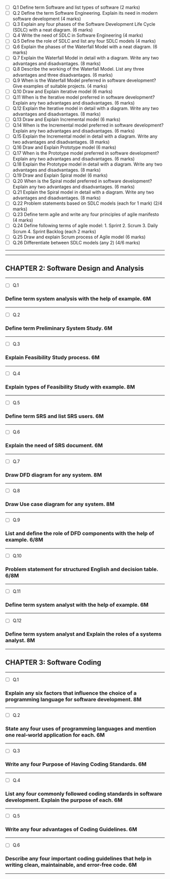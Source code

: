 - [ ] Q.1 Define term Software and list types of software (2 marks)
- [ ] Q.2 Define the term Software Engineering. Explain its need in modern software development (4 marks)
- [ ] Q.3 Explain any four phases of the Software Development Life Cycle (SDLC) with a neat diagram. (6 marks)
- [ ] Q.4 Write the need of SDLC in Software Engineering (4 marks)
- [ ] Q.5 Define the role of SDLC and list any four SDLC models (4 marks)
- [ ] Q.6 Explain the phases of the Waterfall Model with a neat diagram. (6 marks)
- [ ] Q.7 Explain the Waterfall Model in detail with a diagram. Write any two advantages and disadvantages. (8 marks)
- [ ] Q.8 Describe the working of the Waterfall Model. List any three advantages and three disadvantages. (6 marks)
- [ ] Q.9 When is the Waterfall Model preferred in software development? Give examples of suitable projects. (4 marks)
- [ ] Q.10 Draw and Explain iterative model (6 marks)
- [ ] Q.11 When is the Iterative model preferred in software development? Explain any two advantages and disadvantages. (6 marks)
- [ ] Q.12 Explain the Iterative model in detail with a diagram. Write any two advantages and disadvantages. (8 marks)
- [ ] Q.13 Draw and Explain Incremental model (6 marks)
- [ ] Q.14 When is the Incremental model preferred in software development? Explain any two advantages and disadvantages. (6 marks)
- [ ] Q.15 Explain the Incremental model in detail with a diagram. Write any two advantages and disadvantages. (8 marks)
- [ ] Q.16 Draw and Explain Prototype model (6 marks)
- [ ] Q.17 When is the Prototype model preferred in software development? Explain any two advantages and disadvantages. (6 marks)
- [ ] Q.18 Explain the Prototype model in detail with a diagram. Write any two advantages and disadvantages. (8 marks)
- [ ] Q.19 Draw and Explain Spiral model (6 marks)
- [ ] Q.20 When is the Spiral model preferred in software development? Explain any two advantages and disadvantages. (6 marks)
- [ ] Q.21 Explain the Spiral model in detail with a diagram. Write any two advantages and disadvantages. (8 marks)
- [ ] Q.22 Problem statements based on SDLC models (each for 1 mark) (2/4 marks)
- [ ] Q.23 Define term agile and write any four principles of agile manifesto (4 marks)
- [ ] Q.24 Define following terms of agile model: 1. Sprint  2. Scrum  3. Daily Scrum  4. Sprint Backlog (each 2 marks)
- [ ] Q.25 Draw and explain Scrum process of Agile model (6 marks)
- [ ] Q.26 Differentiate between SDLC models (any 2) (4/6 marks)

***


---

## CHAPTER 2: Software Design and Analysis

---

- [ ] Q.1  
### Define term system analysis with the help of example. **6M**  

---

- [ ] Q.2  
### Define term Preliminary System Study. **6M**  

---

- [ ] Q.3  
### Explain Feasibility Study process. **6M**  

---

- [ ] Q.4  
### Explain types of Feasibility Study with example. **8M**  

---

- [ ] Q.5  
### Define term SRS and list SRS users. **6M**  

---

- [ ] Q.6  
### Explain the need of SRS document. **6M**  

---

- [ ] Q.7  
### Draw DFD diagram for any system. **8M**  

---

- [ ] Q.8  
### Draw Use case diagram for any system. **8M**  

---

- [ ] Q.9  
### List and define the role of DFD components with the help of example. **6/8M**  

---

- [ ] Q.10  
### Problem statement for structured English and decision table. **6/8M**  

---

- [ ] Q.11  
### Define term system analyst with the help of example. **6M**  

---

- [ ] Q.12  
### Define term system analyst and Explain the roles of a systems analyst. **8M**  

---

## CHAPTER 3: Software Coding

---

- [ ] Q.1  
### Explain any six factors that influence the choice of a programming language for software development. **8M**  

---

- [ ] Q.2  
### State any four uses of programming languages and mention one real-world application for each. **6M**  

---

- [ ] Q.3  
### Write any four Purpose of Having Coding Standards. **6M**  

---

- [ ] Q.4  
### List any four commonly followed coding standards in software development. Explain the purpose of each. **6M**  

---

- [ ] Q.5  
### Write any four advantages of Coding Guidelines. **6M**  

---

- [ ] Q.6  
### Describe any four important coding guidelines that help in writing clean, maintainable, and error-free code. **6M**  

---
